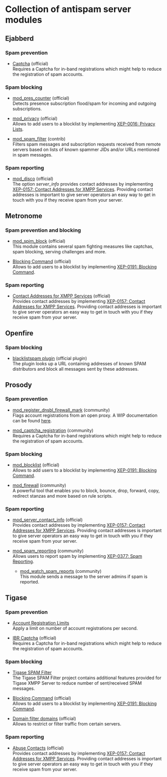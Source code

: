 # Collection of antispam server modules

## Ejabberd

### Spam prevention

* [Captcha](https://docs.ejabberd.im/admin/configuration/basic/#captcha) (official)    
Requires a Captcha for in-band registrations which might help to reduce the registration of spam accounts.

### Spam blocking

<!--
* [mod_block_strangers](https://docs.ejabberd.im/admin/configuration/modules/#mod-block-strangers) (official)    
Blocks incoming messages from unknown contacts. Not the recommended way to block spam as it also degrades the 
UX of getting in touch with people using XMPP. Actually many even consider it to do more harm to XMPP than
it's affect on fighting spam is worth.
-->

* [mod_pres_counter](https://docs.ejabberd.im/admin/configuration/modules/#mod-pres-counter) (official)   
Detects presence subscription flood/spam for incoming and outgoing subscriptions.

* [mod_privacy](https://docs.ejabberd.im/admin/configuration/modules/#mod-privacy) (official)        
Allows to add users to a blocklist by implementing [XEP-0016: Privacy Lists](https://xmpp.org/extensions/xep-0016.html).

* [mod_spam_filter](https://github.com/processone/ejabberd-contrib/tree/master/mod_spam_filter) (contrib)    
Filters spam messages and subscription requests received from remote servers based on lists of known spammer
JIDs and/or URLs mentioned in spam messages.

### Spam reporting

* [mod_disco](https://docs.ejabberd.im/admin/configuration/modules/#mod-disco) (official)    
The option *server_info* provides contact addresses by implementing [XEP-0157: Contact Addresses for XMPP Services](https://xmpp.org/extensions/xep-0157.html).
Providing contact addresses is important to give server operators an easy way to get in touch with you
if they receive spam from your server.

## Metronome

### Spam prevention and blocking

* [mod_spim_block](https://metronome.im/documentation/configuration) (official)    
This module contains several spam fighting measures like captchas, spam blocking, serving challenges and
more.

* [Blocking Command](https://metronome.im/supported-xeps-list) (official)        
Allows to add users to a blocklist by implementing [XEP-0191: Blocking Command](https://xmpp.org/extensions/xep-0191.html).

### Spam reporting

* [Contact Addresses for XMPP Services](https://metronome.im/supported-xeps-list) (official)    
Provides contact addresses by implementing [XEP-0157: Contact Addresses for XMPP Services](https://xmpp.org/extensions/xep-0157.html).
Providing contact addresses is important to give server operators an easy way to get in touch with you
if they receive spam from your server.

## Openfire

### Spam blocking

* [blacklistspam plugin](https://www.igniterealtime.org/projects/openfire/plugin-archive.jsp?plugin=blacklistspam) (official plugin)    
The plugin looks up a URL containing addresses of known SPAM distributors and block all messages sent by
these addresses.

## Prosody

### Spam prevention

* [mod_register_dnsbl_firewall_mark](https://modules.prosody.im/mod_register_dnsbl_firewall_mark.html) (community)    
Flags account registrations from an open proxy. A WIP documentation can be found [here](https://github.com/JabberSPAM/resources/blob/master/prosody/restrict-proxy-registrations.md).

* [mod_captcha_registration](https://modules.prosody.im/mod_captcha_registration.html) (community)    
Requires a Captcha for in-band registrations which might help to reduce the registration of spam accounts.

### Spam blocking

<!--
* [mod_block_strangers](https://modules.prosody.im/mod_block_strangers.html) (community)    
Blocks incoming messages from unknown contacts. Not the recommended way to block spam as it also degrades the 
UX of getting in touch with people using XMPP. Actually many even consider it to do more harm to XMPP than 
it's affect on fighting spam is worth.
-->

* [mod_blocklist](https://prosody.im/doc/modules/mod_blocklist) (official)        
Allows to add users to a blocklist by implementing [XEP-0191: Blocking Command](https://xmpp.org/extensions/xep-0191.html).

* [mod_firewall](https://modules.prosody.im/mod_firewall.html) (community)    
A powerful tool that enables you to block, bounce, drop, forward, copy, redirect stanzas and more based
on rule scripts.

### Spam reporting

* [mod_server_contact_info](https://prosody.im/doc/modules/mod_server_contact_info) (official)    
Provides contact addresses by implementing [XEP-0157: Contact Addresses for XMPP Services](https://xmpp.org/extensions/xep-0157.html).
Providing contact addresses is important to give server operators an easy way to get in touch with you
if they receive spam from your server.

* [mod_spam_reporting](https://modules.prosody.im/mod_spam_reporting.html) (community)    
Allows users to report spam by implementing [XEP-0377: Spam Reporting](https://xmpp.org/extensions/xep-0377.html).
    * [mod_watch_spam_reports](https://modules.prosody.im/mod_watch_spam_reports.html) (community)    
    This module sends a message to the server admins if spam is reported.

## Tigase

### Spam prevention

* [Account Registration Limits](https://docs.tigase.net/tigase-server/8.0.0/Administration_Guide/html/#accountRegLimit)    
Apply a limit on number of account registrations per second.

* [IBR Captcha](https://docs.tigase.net/tigase-server/master-snapshot/Administration_Guide/html/#_captcha_system_now_available_for_in_band_registration) (official)    
Requires a Captcha for in-band registrations which might help to reduce the registration of spam accounts.

### Spam blocking

* [Tigase SPAM Filter](https://docs.tigase.net/tigase-server/8.0.0/Administration_Guide/html/#_tigase_spam_filter)    
The Tigase SPAM Filter project contains additional features provided for Tigase XMPP Server to reduce number of sent/received SPAM messages.

* [Blocking Command](https://docs.tigase.net/tigase-server/master-snapshot/Administration_Guide/html/#blockingCommand) (official)        
Allows to add users to a blocklist by implementing [XEP-0191: Blocking Command](https://xmpp.org/extensions/xep-0191.html).

* [Domain filter domains](https://docs.tigase.net/tigase-server/master-snapshot/Administration_Guide/html/#_add_new_item_vhost) (official)     
Allows to restrict or filter traffic from certain servers.

### Spam reporting

* [Abuse Contacts](https://docs.tigase.net/tigase-server/master-snapshot/Administration_Guide/html/#_abuse_contacts) (official)    
Provides contact addresses by implementing [XEP-0157: Contact Addresses for XMPP Services](https://xmpp.org/extensions/xep-0157.html).
Providing contact addresses is important to give server operators an easy way to get in touch with you
if they receive spam from your server.
